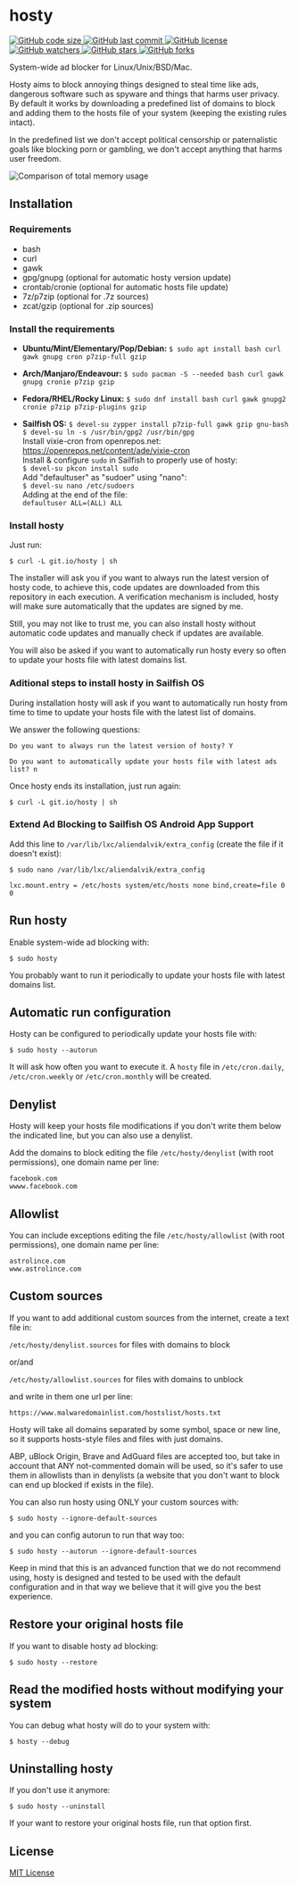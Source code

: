 hosty
=====

[![GitHub code size](https://img.shields.io/github/languages/code-size/astrolince/hosty.svg)
![GitHub last commit](https://img.shields.io/github/last-commit/astrolince/hosty.svg)
![GitHub license](https://img.shields.io/github/license/astrolince/hosty.svg)
![GitHub watchers](https://img.shields.io/github/watchers/astrolince/hosty.svg?label=Watch&style=social)
![GitHub stars](https://img.shields.io/github/stars/astrolince/hosty.svg?label=Star&style=social)
![GitHub forks](https://img.shields.io/github/forks/astrolince/hosty.svg?label=Fork&style=social)](https://github.com/astrolince/hosty)

System-wide ad blocker for Linux/Unix/BSD/Mac.

Hosty aims to block annoying things designed to steal time like ads, dangerous software such as spyware and things that harms user privacy. By default it works by downloading a predefined list of domains to block and adding them to the hosts file of your system (keeping the existing rules intact).

In the predefined list we don't accept political censorship or paternalistic goals like blocking porn or gambling, we don't accept anything that harms user freedom.

![Comparison of total memory usage](https://i.imgur.com/qRVKMOQ.png)

## Installation

### Requirements
* bash
* curl
* gawk
* gpg/gnupg (optional for automatic hosty version update)
* crontab/cronie (optional for automatic hosts file update)
* 7z/p7zip (optional for .7z sources)
* zcat/gzip (optional for .zip sources)

### Install the requirements

* **Ubuntu/Mint/Elementary/Pop/Debian:**
`$ sudo apt install bash curl gawk gnupg cron p7zip-full gzip`

* **Arch/Manjaro/Endeavour:**
`$ sudo pacman -S --needed bash curl gawk gnupg cronie p7zip gzip`

* **Fedora/RHEL/Rocky Linux:**
`$ sudo dnf install bash curl gawk gnupg2 cronie p7zip p7zip-plugins gzip`

* **Sailfish OS:**
`$ devel-su zypper install p7zip-full gawk gzip gnu-bash`  
`$ devel-su ln -s /usr/bin/gpg2 /usr/bin/gpg`  
Install vixie-cron from openrepos.net: https://openrepos.net/content/ade/vixie-cron  
Install & configure `sudo` in Sailfish to properly use of hosty:  
`$ devel-su pkcon install sudo`  
Add "defaultuser" as "sudoer" using "nano":  
`$ devel-su nano /etc/sudoers`  
Adding at the end of the file:  
`defaultuser ALL=(ALL) ALL`

### Install hosty

Just run:

`$ curl -L git.io/hosty | sh`

The installer will ask you if you want to always run the latest version of hosty code, to achieve this, code updates are downloaded from this repository in each execution. A verification mechanism is included, hosty will make sure automatically that the updates are signed by me.

Still, you may not like to trust me, you can also install hosty without automatic code updates and manually check if updates are available.

You will also be asked if you want to automatically run hosty every so often to update your hosts file with latest domains list.  

### Aditional steps to install hosty in Sailfish OS  

During installation hosty will ask if you want to automatically run hosty from time to time to update your hosts file with the latest list of domains.

We answer the following questions:

    Do you want to always run the latest version of hosty? Y

    Do you want to automatically update your hosts file with latest ads list? n

Once hosty ends its installation, just run again:

`$ curl -L git.io/hosty | sh`

### Extend Ad Blocking to Sailfish OS Android App Support

Add this line to `/var/lib/lxc/aliendalvik/extra_config` (create the file if it doesn't exist):  

`$ sudo nano /var/lib/lxc/aliendalvik/extra_config`  

`lxc.mount.entry = /etc/hosts system/etc/hosts none bind,create=file 0 0`  

## Run hosty

Enable system-wide ad blocking with:

`$ sudo hosty`

You probably want to run it periodically to update your hosts file with latest domains list.

## Automatic run configuration

Hosty can be configured to periodically update your hosts file with:

`$ sudo hosty --autorun`

It will ask how often you want to execute it. A `hosty` file in `/etc/cron.daily`, `/etc/cron.weekly` or `/etc/cron.monthly` will be created.

## Denylist

Hosty will keep your hosts file modifications if you don't write them below the indicated line, but you can also use a denylist.

Add the domains to block editing the file `/etc/hosty/denylist` (with root permissions), one domain name per line:

```
facebook.com
wwww.facebook.com
```

## Allowlist

You can include exceptions editing the file `/etc/hosty/allowlist` (with root permissions), one domain name per line:

```
astrolince.com
www.astrolince.com
```

## Custom sources

If you want to add additional custom sources from the internet,  create a text file in:

`/etc/hosty/denylist.sources` for files with domains to block

or/and

`/etc/hosty/allowlist.sources` for files with domains to unblock

and write in them one url per line:

`https://www.malwaredomainlist.com/hostslist/hosts.txt`

Hosty will take all domains separated by some symbol, space or new line, so it supports hosts-style files and files with just domains.

ABP, uBlock Origin, Brave and AdGuard files are accepted too, but take in account that ANY not-commented domain will be used, so it's safer to use them in allowlists than in denylists (a website that you don't want to block can end up blocked if exists in the file).

You can also run hosty using ONLY your custom sources with:

`$ sudo hosty --ignore-default-sources`

and you can config autorun to run that way too:

`$ sudo hosty --autorun --ignore-default-sources`

Keep in mind that this is an advanced function that we do not recommend using, hosty is designed and tested to be used with the default configuration and in that way we believe that it will give you the best experience.

## Restore your original hosts file

If you want to disable hosty ad blocking:

`$ sudo hosty --restore`

## Read the modified hosts without modifying your system

You can debug what hosty will do to your system with:

`$ hosty --debug`

## Uninstalling hosty

If you don't use it anymore:

`$ sudo hosty --uninstall`

If your want to restore your original hosts file, run that option first.

## License

[MIT License](https://github.com/astrolince/hosty/blob/master/LICENSE)
